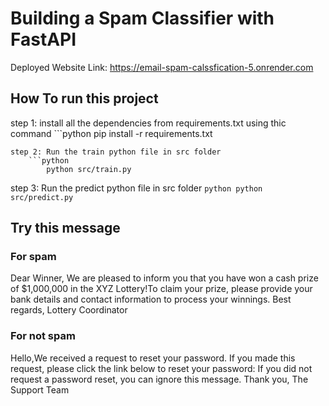 # Building a Spam Classifier with FastAPI

Deployed Website Link: https://email-spam-calssfication-5.onrender.com

## How To run this project

step 1: install all the dependencies from requirements.txt using thic command
    ```python
    pip install -r requirements.txt
```
step 2: Run the train python file in src folder
    ```python
        python src/train.py
```
step 3: Run the predict python file in src folder
    ```python
    python src/predict.py
    ```
    
## Try this message

### For spam
Dear Winner,  We are pleased to inform you that you have won a cash prize of $1,000,000 in the XYZ Lottery!To claim your prize, please provide your bank details and contact information to process your winnings.  Best regards,  Lottery Coordinator

### For not spam

Hello,We received a request to reset your password. If you made this request, please click the link below to reset your password:  If you did not request a password reset, you can ignore this message.  Thank you,  The Support Team 

